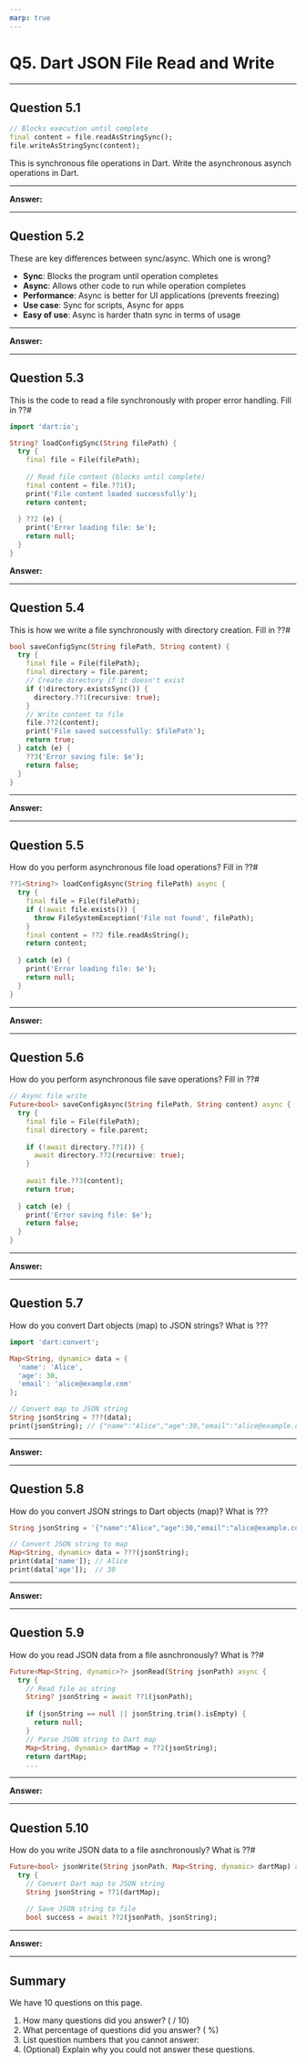 ```yaml
---
marp: true
---
```


# Q5. Dart JSON File Read and Write

---

## Question 5.1

```dart
// Blocks execution until complete
final content = file.readAsStringSync();
file.writeAsStringSync(content);
```

This is synchronous file operations in Dart. Write the asynchronous asynch operations in Dart.

---

**Answer:**

---

## Question 5.2

These are key differences between sync/async. Which one is wrong?

- **Sync**: Blocks the program until operation completes
- **Async**: Allows other code to run while operation completes
- **Performance**: Async is better for UI applications (prevents freezing)
- **Use case**: Sync for scripts, Async for apps
- **Easy of use**: Async is harder thatn sync in terms of usage

---

**Answer:**

---

## Question 5.3

This is the code to read a file synchronously with proper error handling. Fill in ??#

```dart
import 'dart:io';

String? loadConfigSync(String filePath) {
  try {
    final file = File(filePath);
    
    // Read file content (blocks until complete)
    final content = file.??1();
    print('File content loaded successfully');
    return content;
    
  } ??2 (e) {
    print('Error loading file: $e');
    return null;
  }
}
```

**Answer:**

---

## Question 5.4

This is how we write a file synchronously with directory creation. Fill in ??#

```dart
bool saveConfigSync(String filePath, String content) {
  try {
    final file = File(filePath);
    final directory = file.parent;
    // Create directory if it doesn't exist
    if (!directory.existsSync()) {
      directory.??1(recursive: true);
    }
    // Write content to file
    file.??2(content);
    print('File saved successfully: $filePath');
    return true;
  } catch (e) {
    ??3('Error saving file: $e');
    return false;
  }
}
```

---

**Answer:**

---

## Question 5.5

How do you perform asynchronous file load operations? Fill in ??#

```dart
??1<String?> loadConfigAsync(String filePath) async {
  try {
    final file = File(filePath);
    if (!await file.exists()) {
      throw FileSystemException('File not found', filePath);
    }
    final content = ??2 file.readAsString();
    return content;
    
  } catch (e) {
    print('Error loading file: $e');
    return null;
  }
}
```

---

**Answer:**

---

## Question 5.6

How do you perform asynchronous file save operations? Fill in ??#

```dart
// Async file write
Future<bool> saveConfigAsync(String filePath, String content) async {
  try {
    final file = File(filePath);
    final directory = file.parent;
    
    if (!await directory.??1()) {
      await directory.??2(recursive: true);
    }
    
    await file.??3(content);
    return true;
    
  } catch (e) {
    print('Error saving file: $e');
    return false;
  }
}
```

---

**Answer:**

---

## Question 5.7

How do you convert Dart objects (map) to JSON strings? What is ???

```dart
import 'dart:convert';

Map<String, dynamic> data = {
  'name': 'Alice',
  'age': 30,
  'email': 'alice@example.com'
};

// Convert map to JSON string
String jsonString = ???(data);
print(jsonString); // {"name":"Alice","age":30,"email":"alice@example.com"}
```

---

**Answer:**

---

## Question 5.8

How do you convert JSON strings to Dart objects (map)? What is ???

```dart
String jsonString = '{"name":"Alice","age":30,"email":"alice@example.com"}';

// Convert JSON string to map
Map<String, dynamic> data = ???(jsonString);
print(data['name']); // Alice
print(data['age']);  // 30
```

---

**Answer:**

---

## Question 5.9

How do you read JSON data from a file asnchronously? What is ??#

```dart
Future<Map<String, dynamic>?> jsonRead(String jsonPath) async {
  try {
    // Read file as string
    String? jsonString = await ??1(jsonPath);
    
    if (jsonString == null || jsonString.trim().isEmpty) {
      return null;
    }
    // Parse JSON string to Dart map
    Map<String, dynamic> dartMap = ??2(jsonString);
    return dartMap;
    ...
```

---

**Answer:**

---

## Question 5.10

How do you write JSON data to a file asnchronously? What is ??#

```dart
Future<bool> jsonWrite(String jsonPath, Map<String, dynamic> dartMap) async {
  try {
    // Convert Dart map to JSON string
    String jsonString = ??1(dartMap);
    
    // Save JSON string to file
    bool success = await ??2(jsonPath, jsonString);
```

---

**Answer:**

---

## Summary

We have 10 questions on this page.

1. How many questions did you answer? ( / 10)
2. What percentage of questions did you answer? (  %)
3. List question numbers that you cannot answer:
4. (Optional) Explain why you could not answer these questions.